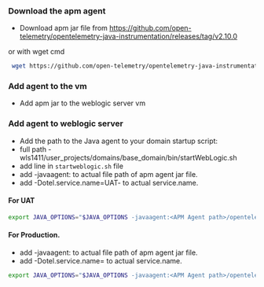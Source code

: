 ### Download the apm agent
- Download apm jar file from https://github.com/open-telemetry/opentelemetry-java-instrumentation/releases/tag/v2.10.0

or with wget cmd
```sh
 wget https://github.com/open-telemetry/opentelemetry-java-instrumentation/releases/download/v2.10.0/opentelemetry-javaagent.jar
```
  
### Add agent to the vm 
- Add apm jar to the weblogic server vm 


### Add agent to weblogic server 
- Add the path to the Java agent to your domain startup script:
- full path - wls1411/user_projects/domains/base_domain/bin/startWebLogic.sh
- add line in `startweblogic.sh` file
- add -javaagent:<APM Agent path> to actual file path of apm agent jar file. 
- add -Dotel.service.name=UAT-<service-name> to actual service.name.

#### For UAT
```sh
export JAVA_OPTIONS="$JAVA_OPTIONS -javaagent:<APM Agent path>/opentelemetry-javaagent.jar -Dotel.service.name=UAT-<Service-name> -Dotel.exporter.otlp.endpoint=http://10.100.64.41:8200 -Dotel.metrics.exporter=otlp -Dotel.log    s.exporter=otlp -Dotel.resource.attributes=deployment.environment=UAT"
```

#### For Production.
- add -javaagent:<APM Agent path> to actual file path of apm agent jar file. 
- add -Dotel.service.name=<service-name> to actual service.name.

```sh
export JAVA_OPTIONS="$JAVA_OPTIONS -javaagent:<APM Agent path>/opentelemetry-javaagent.jar -Dotel.service.name=<Service-name> -Dotel.exporter.otlp.endpoint=http://10.100.66.41:8200 -Dotel.metrics.exporter=otlp -Dotel.log    s.exporter=otlp -Dotel.resource.attributes=deployment.environment=Production"
```





